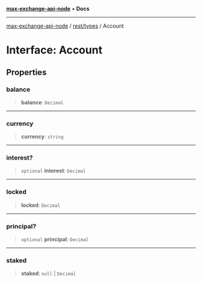 [**max-exchange-api-node**](../../../README.md) • **Docs**

***

[max-exchange-api-node](../../../modules.md) / [rest/types](../README.md) / Account

# Interface: Account

## Properties

### balance

> **balance**: `Decimal`

***

### currency

> **currency**: `string`

***

### interest?

> `optional` **interest**: `Decimal`

***

### locked

> **locked**: `Decimal`

***

### principal?

> `optional` **principal**: `Decimal`

***

### staked

> **staked**: `null` \| `Decimal`
